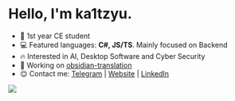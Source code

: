 # Hello, I'm ka1tzyu.

- 📕 1st year CE student
- 💻 Featured languages: **C#, JS/TS**. Mainly focused on Backend
- 🔥 Interested in AI, Desktop Software and Cyber Security
- 🚀 Working on [obsidian-translation](https://github.com/ka1tzyu/obsidian-translation)
- 😌 Contact me: [Telegram](https://t.me/ka1tzyu) | [Website](https://ka1tzyu.dev) | [LinkedIn](https://www.linkedin.com/in/ka1tzyu)

![](https://github-readme-stats.vercel.app/api?username=ka1tzyu&show_icons=true&hide_title=true&count_private=true&theme=gotham)
